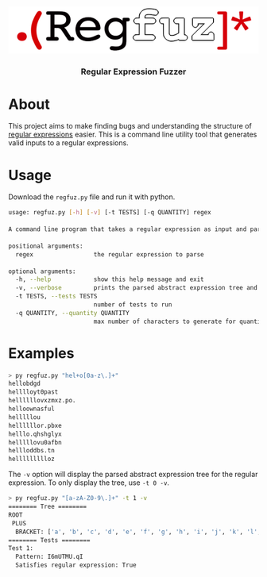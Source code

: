 <div align=center>
    <img src="logo.png"> 
	<h3>Regular Expression Fuzzer</h3>
</div>



# About

This project aims to make finding bugs and understanding the structure of [regular expressions](https://en.wikipedia.org/wiki/Regular_expression) easier. This is a command line utility tool that generates valid inputs to a regular expressions.



# Usage

Download the `regfuz.py` file and run it with python.

```bash
usage: regfuz.py [-h] [-v] [-t TESTS] [-q QUANTITY] regex

A command line program that takes a regular expression as input and parses the structure into a tree. The tree is then traversed, omitting valid character patterns that satisfy the entered regular expression.

positional arguments:
  regex                 the regular expression to parse

optional arguments:
  -h, --help            show this help message and exit
  -v, --verbose         prints the parsed abstract expression tree and more test information
  -t TESTS, --tests TESTS
                        number of tests to run
  -q QUANTITY, --quantity QUANTITY
                        max number of characters to generate for quantity operator patterns
```



# Examples

```bash
> py regfuz.py "hel+o[0a-z\.]+"
hellobdgd
helllloyt0past
hellllllovxzmxz.po.
helloownasful
helllllou
hellllllor.pbxe
helllo.qhshglyx
helllllovu0afbn
hellloddbs.tn
hellllllllloz
```

The `-v` option will display the parsed abstract expression tree for the regular expression. To only display the tree, use `-t 0 -v`.

```bash
> py regfuz.py "[a-zA-Z0-9\.]+" -t 1 -v 
======== Tree ========
ROOT
 PLUS
  BRACKET: ['a', 'b', 'c', 'd', 'e', 'f', 'g', 'h', 'i', 'j', 'k', 'l', 'm', 'n', 'o', 'p', 'q', 'r', 's', 't', 'u', 'v', 'w', 'x', 'y', 'z', 'A', 'B', 'C', 'D', 'E', 'F', 'G', 'H', 'I', 'J', 'K', 'L', 'M', 'N', 'O', 'P', 'Q', 'R', 'S', 'T', 'U', 'V', 'W', 'X', 'Y', 'Z', '0', '1', '2', '3', '4', '5', '6', '7', '8', '9', '.']
======== Tests ========
Test 1:
  Pattern: I6mUTMU.qI
  Satisfies regular expression: True
```

